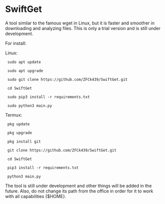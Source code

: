 # SwiftGet
A tool similar to the famous wget in Linux, but it is faster and smoother in downloading and analyzing files. This is only a trial version and is still under development.

For install:

Linux:

     sudo apt update
     
     sudo apt upgrade
     
     sudo git clone https://github.com/ZFCk439/SwiftGet.git
     
     cd SwiftGet
     
     sudo pip3 install -r requirements.txt
     
     sudo python3 main.py
     
Termux:

     pkg update
     
     pkg upgrade

     pkg install git
     
     git clone https://github.com/ZFCk439/SwiftGet.git
     
     cd SwiftGet 
     
     pip3 install -r requirements.txt
     
     python3 main.py

The tool is still under development and other things will be added in the future. Also, do not change its path from the office in order for it to work with all capabilities {$HOME}.
